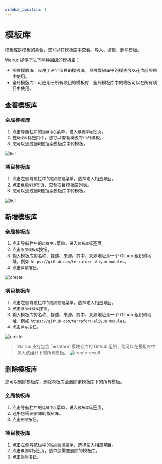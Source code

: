 ```yaml
---
sidebar_position: 1
---
```


# 模板库

模板库是模板的集合，您可以在模板库中查看、导入、编辑、删除模板。

Walrus 提供了以下两种层级的模板库：
- 项目模版库：应用于某个项目的模板库，项目模板库中的模板可以在当前项目中使用。
- 全局模版库：可应用于所有项目的模板库，全局模板库中的模板可以在所有项目中使用。

## 查看模板库

### 全局模板库

1. 点击导航栏中的`运维中心`菜单，进入`模板库`标签页。
2. 在`模板库`标签页中，您可以查看模板库中的模板。
3. 您可以通过`搜索`框搜索模板库中的模板。

![list](/img/v0.3.0/catalog/list.png)

### 项目模板库

1. 点击左侧导航栏中的`应用管理`菜单，选择进入相应项目。
2. 点击`模版库`标签页，查看项目模板库列表。
3. 您可以通过`搜索`框搜索模板库中的模板。

![list](/img/v0.4.0/catalog/list-project.png)

## 新增模板库

### 全局模板库

1. 点击导航栏中的`运维中心`菜单，进入`模板库`标签页。
2. 点击`添加模板库`按钮。
3. 输入模板库的名称、描述、来源。其中，来源地址是一个 Github 组织的地址，例如 `https://github.com/terraform-aliyun-modules`。
4. 点击`保存`按钮。

![create](/img/v0.3.0/catalog/create.png)

### 项目模板库

1. 点击左侧导航栏中的`应用管理`菜单，选择进入相应项目。
2. 点击`添加模板库`按钮。
3. 输入模板库的名称、描述、来源。其中，来源地址是一个 Github 组织的地址，例如 `https://github.com/terraform-aliyun-modules`。
4. 点击`保存`按钮。

![create](/img/v0.4.0/catalog/create-project.png)

> Walrus 支持包含 Terraform 模块仓库的 Github 组织，您可以在模板库中导入该组织下的所有模板。
> ![create-result](/img/v0.3.0/catalog/create-result.png)

## 删除模板库

您可以删除模板库，删除模板库会删除该模板库下的所有模板。

### 全局模板库

1. 点击导航栏中的`运维中心`菜单，进入`模板库`标签页。
2. 选中您需要删除的模板库。
3. 点击`删除`按钮。

### 项目模板库

1. 点击左侧导航栏中的`应用管理`菜单，选择进入相应项目。
2. 点击`模版库`标签页，选中您需要删除的模板库。
3. 点击`删除`按钮。
